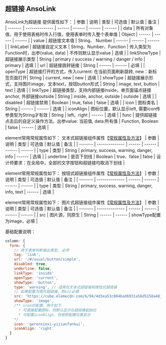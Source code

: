 ## 超链接 AnsoLink

AnsoLink为超链接
提供属性如下：
| 参数    | 说明           | 类型   | 可选值 | 默认值 | 备注 |
| ------- | -------------- | ------ | ------ | ------ | ------ |
| data | 所有对象值，用于使用表格时传入行值，使用表单时传入整个表单值 | Object | ------ | ------ | ------ |
| value | 超链接文本值 | String、 Number | ------ | ------ | ------ |
| linkLabel | 超链接自定义文本 | String、Number、Function | 传入类型为Function时，出参(value, data) | 不传则默认显示value | 选填   |
| linkShowType | 超链接展示类型 | String | primary / success / warning / danger / info | primary | 选填   |
| url | 超链接跳转链接 | String | ------ | ------ | 必填 |
| openType | 超链接打开的方式，传入current: 在当前页面刷新跳转, new：新标签页面打开| String | current, new | new | 选填 |
| showType | 超链接展示形式，支持图片image，文本text，按钮button形式 |  String | image, text, button  | text | 选填 |
| linkType | 超链接类型，支持内部链接inside，单页面锚点链接anchor, 外部链接outside | String | inside, anchor, outside | outside | 选填 |
| disabled | 超链接禁用 | Boolean | true, false | false | 选填 |
| icon | 图标类名 | String |  ------ | ------ | 选填 |
| iconAlign |  图标位置，默认显示left, 需要icon传参类型为String才有效 | String | left，right | ------  | 选填 |
| func |  提供超链接点击后的自定义操作方法，出参value: 当前值, data:所有值 | Function, Boolean | false | ------  | 选填 |

element常用常规属性如下： 文本式超链接组件属性【[常规属性及方法](https://element.eleme.cn/#/zh-CN/component/link)】
| 参数    | 说明           | 类型   | 可选值 | 默认值 | 备注 |
| ------- | -------------- | ------ | ------ | ------ | ------ |
| type | 类型 | String | primary, success, warning, danger, info | ------ | 选填 |
| underline | 是否下划线 | Boolean | true、false | false | 设计师要求：在全局中，全部的文字按钮和超链接均取消下划线 |

element常用常规属性如下： 按钮式超链接组件属性【[常规属性及方法](https://element.eleme.cn/#/zh-CN/component/button)】
| 参数    | 说明           | 类型   | 可选值 | 默认值 | 备注 |
| ------- | -------------- | ------ | ------ | ------ | ------ |
| type | 类型 | String | primary, success, warning, danger, info, text | ------ | 选填 |

element常用常规属性如下： 图片式超链接组件属性【[常规属性及方法](hhttps://element.eleme.cn/#/zh-CN/component/image)】
| 参数    | 说明           | 类型   | 可选值 | 默认值 | 备注 |
| ------- | -------------- | ------ | ------ | ------ | ------ |
| src | 图片源，同原生 | String | ------ | ------ | showType配置为image，必填 |


基础配置说明：
```js
column: {
  form: {
    // 用于表单判断输出类型, 必传
    tag: 'link',
    url: '/#/usual/button/simple',
    disabled: true,
    underline: false,
    linkType: 'inside'
    openType: 'current',
    showType: 'button',
    type: 'warning', // 适用在文本式超链接和按钮式超链接
    // 如果配置为图片超链接，则src必填
    src: 'https://cube.elemecdn.com/6/94/4d3ea53c084bad6931a56d5158a48jpeg.jpeg',
    showType: 'image',
    /** icon的配置，例子如下
      * 可直接配置图标，则默认显示在超链接起始位
      * 可配置iconAlign，则按照配置位置显示
    */
    icon: 'gerenxinxi-yijianfankui',
    iconAlign: 'right'
  }
}
```

